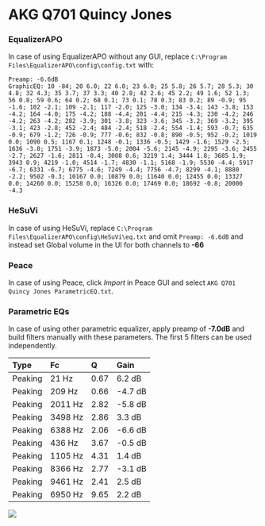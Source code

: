 # AKG Q701 Quincy Jones

### EqualizerAPO
In case of using EqualizerAPO without any GUI, replace `C:\Program Files\EqualizerAPO\config\config.txt`
with:
```
Preamp: -6.6dB
GraphicEQ: 10 -84; 20 6.0; 22 6.0; 23 6.0; 25 5.8; 26 5.7; 28 5.3; 30 4.8; 32 4.3; 35 3.7; 37 3.3; 40 2.8; 42 2.6; 45 2.2; 49 1.6; 52 1.3; 56 0.8; 59 0.6; 64 0.2; 68 0.1; 73 0.1; 78 0.3; 83 0.2; 89 -0.9; 95 -1.6; 102 -2.1; 109 -2.1; 117 -2.0; 125 -3.0; 134 -3.4; 143 -3.8; 153 -4.2; 164 -4.0; 175 -4.2; 188 -4.4; 201 -4.4; 215 -4.3; 230 -4.2; 246 -4.2; 263 -4.2; 282 -3.9; 301 -3.8; 323 -3.6; 345 -3.2; 369 -3.2; 395 -3.1; 423 -2.8; 452 -2.4; 484 -2.4; 518 -2.4; 554 -1.4; 593 -0.7; 635 -0.9; 679 -1.2; 726 -0.9; 777 -0.6; 832 -0.8; 890 -0.5; 952 -0.2; 1019 0.0; 1090 0.5; 1167 0.1; 1248 -0.1; 1336 -0.5; 1429 -1.6; 1529 -2.5; 1636 -3.0; 1751 -3.9; 1873 -5.0; 2004 -5.6; 2145 -4.9; 2295 -3.6; 2455 -2.7; 2627 -1.6; 2811 -0.4; 3008 0.6; 3219 1.4; 3444 1.8; 3685 1.9; 3943 0.9; 4219 -1.0; 4514 -1.7; 4830 -1.1; 5168 -1.9; 5530 -4.4; 5917 -6.7; 6331 -6.7; 6775 -4.6; 7249 -4.4; 7756 -4.7; 8299 -4.1; 8880 -2.2; 9502 -0.3; 10167 0.0; 10879 0.0; 11640 0.0; 12455 0.0; 13327 0.0; 14260 0.0; 15258 0.0; 16326 0.0; 17469 0.0; 18692 -0.8; 20000 -4.3
```

### HeSuVi
In case of using HeSuVi, replace `C:\Program Files\EqualizerAPO\config\HeSuVi\eq.txt` and omit `Preamp:
-6.6dB` and instead set Global volume in the UI for both channels to **-66**

### Peace
In case of using Peace, click *Import* in Peace GUI and select `AKG Q701 Quincy Jones ParametricEQ.txt`.

### Parametric EQs
In case of using other parametric equalizer, apply preamp of **-7.0dB** and build filters manually with
these parameters. The first 5 filters can be used independently.

| Type    | Fc      |    Q | Gain    |
|:--------|:--------|:-----|:--------|
| Peaking | 21 Hz   | 0.67 | 6.2 dB  |
| Peaking | 209 Hz  | 0.66 | -4.7 dB |
| Peaking | 2011 Hz | 2.82 | -5.8 dB |
| Peaking | 3498 Hz | 2.86 | 3.3 dB  |
| Peaking | 6388 Hz | 2.06 | -6.6 dB |
| Peaking | 436 Hz  | 3.67 | -0.5 dB |
| Peaking | 1105 Hz | 4.31 | 1.4 dB  |
| Peaking | 8366 Hz | 2.77 | -3.1 dB |
| Peaking | 9461 Hz | 2.41 | 2.5 dB  |
| Peaking | 6950 Hz | 9.65 | 2.2 dB  |

![](https://raw.githubusercontent.com/jaakkopasanen/AutoEq/master/results/headphonecom/sbaf-serious/AKG%20Q701%20Quincy%20Jones/AKG%20Q701%20Quincy%20Jones.png)